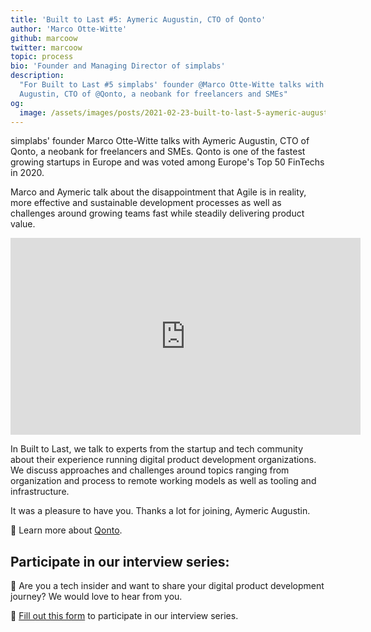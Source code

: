 ```yaml
---
title: 'Built to Last #5: Aymeric Augustin, CTO of Qonto'
author: 'Marco Otte-Witte'
github: marcoow
twitter: marcoow
topic: process
bio: 'Founder and Managing Director of simplabs'
description:
  "For Built to Last #5 simplabs' founder @Marco Otte-Witte talks with @Aymeric
  Augustin, CTO of @Qonto, a neobank for freelancers and SMEs"
og:
  image: /assets/images/posts/2021-02-23-built-to-last-5-aymeric-augustin/og-image.png
---
```


simplabs' founder Marco Otte-Witte talks with Aymeric Augustin, CTO of Qonto, a
neobank for freelancers and SMEs. Qonto is one of the fastest growing startups
in Europe and was voted among Europe's Top 50 FinTechs in 2020.

Marco and Aymeric talk about the disappointment that Agile is in reality, more
effective and sustainable development processes as well as challenges around
growing teams fast while steadily delivering product value.

<!--break-->

<iframe width="560" height="315" src="https://www.youtube.com/embed/EAeD0pkUoLk" frameborder="0" allow="accelerometer; autoplay; clipboard-write; encrypted-media; gyroscope; picture-in-picture" allowfullscreen></iframe>

In Built to Last, we talk to experts from the startup and tech community about
their experience running digital product development organizations. We discuss
approaches and challenges around topics ranging from organization and process to
remote working models as well as tooling and infrastructure.

It was a pleasure to have you. Thanks a lot for joining, Aymeric Augustin.

🧬 Learn more about [Qonto](https://qonto.com/en).

## Participate in our interview series:

🚀 Are you a tech insider and want to share your digital product development
journey? We would love to hear from you.

📝 [Fill out this form](https://forms.gle/3684tZJ3HqhDXp1p6) to participate in
our interview series.
